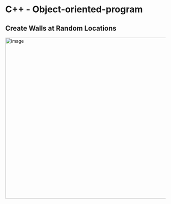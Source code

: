 # C++ - Object-oriented-program

## Create Walls at Random Locations
<img width="768" height="505" alt="image" src="https://github.com/user-attachments/assets/6ceefd64-7652-47d1-a5c5-eb46ab55964b" />
